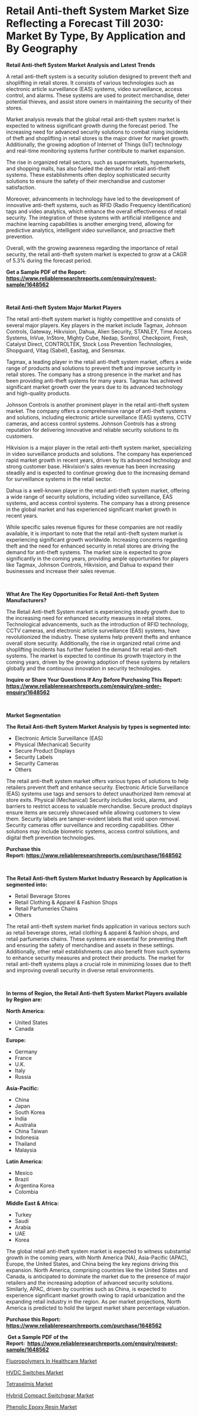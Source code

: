 <p><h1>Retail Anti-theft System Market Size Reflecting a Forecast Till 2030: Market By Type, By Application and By Geography</h1></p><p><strong>Retail Anti-theft System Market Analysis and Latest Trends</strong></p>
<p><p>A retail anti-theft system is a security solution designed to prevent theft and shoplifting in retail stores. It consists of various technologies such as electronic article surveillance (EAS) systems, video surveillance, access control, and alarms. These systems are used to protect merchandise, deter potential thieves, and assist store owners in maintaining the security of their stores.</p><p>Market analysis reveals that the global retail anti-theft system market is expected to witness significant growth during the forecast period. The increasing need for advanced security solutions to combat rising incidents of theft and shoplifting in retail stores is the major driver for market growth. Additionally, the growing adoption of Internet of Things (IoT) technology and real-time monitoring systems further contribute to market expansion.</p><p>The rise in organized retail sectors, such as supermarkets, hypermarkets, and shopping malls, has also fueled the demand for retail anti-theft systems. These establishments often deploy sophisticated security solutions to ensure the safety of their merchandise and customer satisfaction.</p><p>Moreover, advancements in technology have led to the development of innovative anti-theft systems, such as RFID (Radio Frequency Identification) tags and video analytics, which enhance the overall effectiveness of retail security. The integration of these systems with artificial intelligence and machine learning capabilities is another emerging trend, allowing for predictive analytics, intelligent video surveillance, and proactive theft prevention.</p><p>Overall, with the growing awareness regarding the importance of retail security, the retail anti-theft system market is expected to grow at a CAGR of 5.3% during the forecast period.</p></p>
<p><strong>Get a Sample PDF of the Report:&nbsp; <a href="https://www.reliableresearchreports.com/enquiry/request-sample/1648562">https://www.reliableresearchreports.com/enquiry/request-sample/1648562</a></strong></p>
<p>&nbsp;</p>
<p><strong>Retail Anti-theft System Major Market Players</strong></p>
<p><p>The retail anti-theft system market is highly competitive and consists of several major players. Key players in the market include Tagmax, Johnson Controls, Gateway, Hikvision, Dahua, Alien Security, STANLEY, Time Access Systems, InVue, InStore, Mighty Cube, Nedap, Sonitrol, Checkpoint, Fresh, Catalyst Direct, CONTROLTEK, Stock Loss Prevention Technologies, Shopguard, Vitag (Sabel), Easitag, and Sensmax.</p><p>Tagmax, a leading player in the retail anti-theft system market, offers a wide range of products and solutions to prevent theft and improve security in retail stores. The company has a strong presence in the market and has been providing anti-theft systems for many years. Tagmax has achieved significant market growth over the years due to its advanced technology and high-quality products.</p><p>Johnson Controls is another prominent player in the retail anti-theft system market. The company offers a comprehensive range of anti-theft systems and solutions, including electronic article surveillance (EAS) systems, CCTV cameras, and access control systems. Johnson Controls has a strong reputation for delivering innovative and reliable security solutions to its customers.</p><p>Hikvision is a major player in the retail anti-theft system market, specializing in video surveillance products and solutions. The company has experienced rapid market growth in recent years, driven by its advanced technology and strong customer base. Hikvision's sales revenue has been increasing steadily and is expected to continue growing due to the increasing demand for surveillance systems in the retail sector.</p><p>Dahua is a well-known player in the retail anti-theft system market, offering a wide range of security solutions, including video surveillance, EAS systems, and access control systems. The company has a strong presence in the global market and has experienced significant market growth in recent years.</p><p>While specific sales revenue figures for these companies are not readily available, it is important to note that the retail anti-theft system market is experiencing significant growth worldwide. Increasing concerns regarding theft and the need for enhanced security in retail stores are driving the demand for anti-theft systems. The market size is expected to grow significantly in the coming years, providing ample opportunities for players like Tagmax, Johnson Controls, Hikvision, and Dahua to expand their businesses and increase their sales revenue.</p></p>
<p>&nbsp;</p>
<p><strong>What Are The Key Opportunities For Retail Anti-theft System Manufacturers?</strong></p>
<p><p>The Retail Anti-theft System market is experiencing steady growth due to the increasing need for enhanced security measures in retail stores. Technological advancements, such as the introduction of RFID technology, CCTV cameras, and electronic article surveillance (EAS) systems, have revolutionized the industry. These systems help prevent thefts and enhance overall store security. Additionally, the rise in organized retail crime and shoplifting incidents has further fueled the demand for retail anti-theft systems. The market is expected to continue its growth trajectory in the coming years, driven by the growing adoption of these systems by retailers globally and the continuous innovation in security technologies.</p></p>
<p><strong>Inquire or Share Your Questions If Any Before Purchasing This Report: <a href="https://www.reliableresearchreports.com/enquiry/pre-order-enquiry/1648562">https://www.reliableresearchreports.com/enquiry/pre-order-enquiry/1648562</a></strong></p>
<p>&nbsp;</p>
<p><strong>Market Segmentation</strong></p>
<p><strong>The Retail Anti-theft System Market Analysis by types is segmented into:</strong></p>
<p><ul><li>Electronic Article Surveillance (EAS)</li><li>Physical (Mechanical) Security</li><li>Secure Product Displays</li><li>Security Labels</li><li>Security Cameras</li><li>Others</li></ul></p>
<p><p>The retail anti-theft system market offers various types of solutions to help retailers prevent theft and enhance security. Electronic Article Surveillance (EAS) systems use tags and sensors to detect unauthorized item removal at store exits. Physical (Mechanical) Security includes locks, alarms, and barriers to restrict access to valuable merchandise. Secure product displays ensure items are securely showcased while allowing customers to view them. Security labels are tamper-evident labels that void upon removal. Security cameras offer surveillance and recording capabilities. Other solutions may include biometric systems, access control solutions, and digital theft prevention technologies.</p></p>
<p><strong>Purchase this Report:&nbsp;<a href="https://www.reliableresearchreports.com/purchase/1648562">https://www.reliableresearchreports.com/purchase/1648562</a></strong></p>
<p>&nbsp;</p>
<p><strong>The Retail Anti-theft System Market Industry Research by Application is segmented into:</strong></p>
<p><ul><li>Retail Beverage Stores</li><li>Retail Clothing & Apparel & Fashion Shops</li><li>Retail Parfumeries Chains</li><li>Others</li></ul></p>
<p><p>The retail anti-theft system market finds application in various sectors such as retail beverage stores, retail clothing & apparel & fashion shops, and retail parfumeries chains. These systems are essential for preventing theft and ensuring the safety of merchandise and assets in these settings. Additionally, other retail establishments can also benefit from such systems to enhance security measures and protect their products. The market for retail anti-theft systems plays a crucial role in minimizing losses due to theft and improving overall security in diverse retail environments.</p></p>
<p>&nbsp;</p>
<p><strong>In terms of Region, the Retail Anti-theft System Market Players available by Region are:</strong></p>
<p>
    <p> <strong> North America: </strong>
        <ul>
            <li>United States</li>
            <li>Canada</li>
        </ul>
        </p> 
    <p> <strong> Europe: </strong>
        <ul>
            <li>Germany</li>
            <li>France</li>
            <li>U.K.</li>
            <li>Italy</li>
            <li>Russia</li>
        </ul>
        </p> 
    <p> <strong> Asia-Pacific: </strong>
        <ul>
            <li>China</li>
            <li>Japan</li>
            <li>South Korea</li>
            <li>India</li>
            <li>Australia</li>
            <li>China Taiwan</li>
            <li>Indonesia</li>
            <li>Thailand</li>
            <li>Malaysia</li>
        </ul>
        </p> 
    <p> <strong> Latin America: </strong>
        <ul>
            <li>Mexico</li>
            <li>Brazil</li>
            <li>Argentina Korea</li>
            <li>Colombia</li>
        </ul>
        </p> 
    <p> <strong> Middle East & Africa: </strong>
        <ul>
            <li>Turkey</li>
            <li>Saudi</li>
            <li>Arabia</li>
            <li>UAE</li>
            <li>Korea</li>
        </ul>
    </p>
    </p>
<p><p>The global retail anti-theft system market is expected to witness substantial growth in the coming years, with North America (NA), Asia-Pacific (APAC), Europe, the United States, and China being the key regions driving this expansion. North America, comprising countries like the United States and Canada, is anticipated to dominate the market due to the presence of major retailers and the increasing adoption of advanced security solutions. Similarly, APAC, driven by countries such as China, is expected to experience significant market growth owing to rapid urbanization and the expanding retail industry in the region. As per market projections, North America is predicted to hold the largest market share percentage valuation.</p></p>
<p><strong>Purchase this Report: <a href="https://www.reliableresearchreports.com/purchase/1648562">https://www.reliableresearchreports.com/purchase/1648562</a></strong></p>
<p>&nbsp;<strong>Get a Sample PDF of the Report:&nbsp;&nbsp;<a href="https://www.reliableresearchreports.com/enquiry/request-sample/1648562">https://www.reliableresearchreports.com/enquiry/request-sample/1648562</a></strong></p>
<p><strong></strong></p>
<p><p><a href="https://www.linkedin.com/pulse/fluoropolymers-healthcare-market-insights-players-forecast-till/">Fluoropolymers In Healthcare Market</a></p><p><a href="https://medium.com/@rachaelward34/hvdc-switches-market-comprehensive-assessment-by-type-application-and-geography-1e67d40df794">HVDC Switches Market</a></p><p><a href="https://www.linkedin.com/pulse/tetraselmis-market-size-2023-2030-global-industrial/">Tetraselmis Market</a></p><p><a href="https://medium.com/@candicekoss1946/hybrid-compact-switchgear-market-competitive-analysis-market-trends-and-forecast-to-2030-3a129ab10157">Hybrid Compact Switchgear Market</a></p><p><a href="https://www.linkedin.com/pulse/phenolic-epoxy-resin-market-size-growth-forecast-from-2023/">Phenolic Epoxy Resin Market</a></p></p>